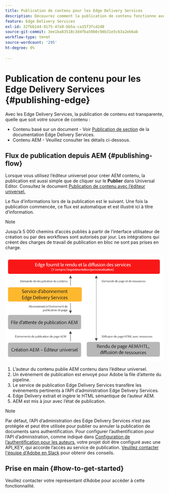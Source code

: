 ```yaml
---
title: Publication de contenu pour les Edge Delivery Services
description: Découvrez comment la publication de contenu fonctionne avec des Edge Delivery Services et comment publier AEM contenu avec des Edge Delivery Services.
feature: Edge Delivery Services
exl-id: 32fbb144-9175-47a9-bb5a-ca15f3fcd2d8
source-git-commit: 3ee1ba83518c3d4fba59b0c98b31e5c63a2eb6ab
workflow-type: tm+mt
source-wordcount: '295'
ht-degree: 0%

---
```



# Publication de contenu pour les Edge Delivery Services {#publishing-edge}

Avec les Edge Delivery Services, la publication de contenu est transparente, quelle que soit votre source de contenu :

* Contenu basé sur un document - Voir [Publication de section](/help/edge/docs/authoring.md) de la documentation Edge Delivery Services.
* Contenu AEM - Veuillez consulter les détails ci-dessous.

## Flux de publication depuis AEM {#publishing-flow}

Lorsque vous utilisez l’éditeur universel pour créer AEM contenu, la publication est aussi simple que de cliquer sur le **Publier** dans Universal Editor. Consultez le document [Publication de contenu avec l’éditeur universel.](/help/sites-cloud/authoring/universal-editor/publishing.md)

Le flux d’informations lors de la publication est le suivant. Une fois la publication commencée, ce flux est automatique et est illustré ici à titre d’information.

>[!NOTE]
>
>Jusqu’à 5 000 chemins d’accès publiés à partir de l’interface utilisateur de création ou par des workflows sont autorisés par jour. Les intégrations qui créent des charges de travail de publication en bloc ne sont pas prises en charge.

![Flux d’informations lors de la publication d’AEM vers des Edge Delivery Services](assets/publishing-flow.png)

1. L’auteur du contenu publie AEM contenu dans l’éditeur universel.
1. Un événement de publication est envoyé pour Adobe la file d’attente du pipeline.
1. Le service de publication Edge Delivery Services transfère les événements pertinents à l’API d’administration Edge Delivery Services.
1. Edge Delivery extrait et ingère le HTML sémantique de l’auteur AEM.
1. AEM est mis à jour avec l’état de publication.

>[!NOTE]
>
>Par défaut, l’API d’administration des Edge Delivery Services n’est pas protégée et peut être utilisée pour publier ou annuler la publication de documents sans authentification. Pour configurer l’authentification pour l’API d’administration, comme indiqué dans [Configuration de l’authentification pour les auteurs](https://www.aem.live/docs/authentication-setup-authoring), votre projet doit être configuré avec une API_KEY, qui accorde l’accès au service de publication. [Veuillez contacter l&#39;équipe d&#39;Adobe en Slack](/help/edge/docs/slack.md) pour obtenir des conseils.

## Prise en main {#how-to-get-started}

Veuillez contacter votre représentant d’Adobe pour accéder à cette fonctionnalité.
